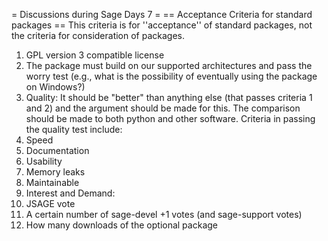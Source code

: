 = Discussions during Sage Days 7 =
== Acceptance Criteria for standard packages ==
This criteria is for ''acceptance'' of standard packages, not the criteria for consideration of packages. 

 1. GPL version 3 compatible license
 1. The package must build on our supported architectures and pass the worry test (e.g., what is the possibility of eventually using the package on Windows?)
 1. Quality: It should be "better" than anything else (that passes criteria 1 and 2) and the argument should be made for this.  The comparison should be made to both python and other software.  Criteria in passing the quality test include:
  1. Speed
  1. Documentation
  1. Usability
  1. Memory leaks
  1. Maintainable
 1. Interest and Demand:
  1. JSAGE vote
  1. A certain number of sage-devel +1 votes (and sage-support votes)
  1. How many downloads of the optional package
